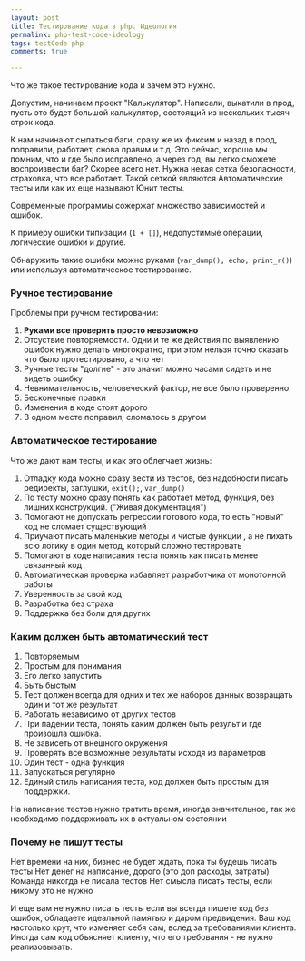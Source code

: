 ```yaml
--- 
layout: post 
title: Тестирование кода в php. Идеология
permalink: php-test-code-ideology
tags: testCode php
comments: true

--- 
```


Что же такое тестирование кода и зачем это нужно.

Допустим, начинаем проект "Калькулятор". 
Написали, выкатили в прод, пусть это будет большой калькулятор, состоящий из нескольких тысяч строк кода.

К нам начинают сыпаться баги, сразу же их фиксим и назад в прод, поправили, работает, снова правим и т.д.
Это сейчас, хорошо мы помним, что и где было исправлено, а через год, вы легко сможете воспроизвести баг? 
Cкорее всего нет.
Нужна некая сетка безопасности, страховка, что все работает. 
Такой сеткой являются Автоматические тесты или как их еще называют Юнит тесты.

Современные программы сожержат множество зависимостей и ошибок. 

К примеру ошибки типизации (`1 + []`), недопустимые операции, логические ошибки и другие.

Обнаружить такие ошибки можно руками (`var_dump(), echo, print_r()`) или используя автоматическое тестирование.

### Ручное тестирование

Проблемы при ручном тестировании:

1. **Руками все проверить просто невозможно**
1. Отсуствие повторяемости. 
   Одни и те же действия по выявлению ошибок нужно делать многократно, при этом нельзя точно сказать что было
   протестировано, а что нет
1. Ручные тесты "долгие" - это значит можно часами сидеть и не видеть ошибку
1. Невнимательность, человеческий фактор, не все было проверенно
1. Бесконечные правки
1. Изменения в коде стоят дорого
1. В одном месте поправил, сломалось в другом

### Автоматическое тестирование

Что же дают нам тесты, и как это облегчает жизнь:

1. Отладку кода можно сразу вести из тестов, без надобности писать редиректы, заглушки, `exit();`, `var_dump()`
1. По тесту можно сразу понять как работает метод, функция, без лишних конструкций. ("Живая документация")
1. Помогают не допускать регрессии готового кода, то есть "новый" код не сломает существующий
1. Приучают писать маленькие методы и чистые функции , а не пихать всю логику в один метод, который сложно тестировать
1. Помогают в ходе написания теста понять как писать менее связанный код
1. Автоматическая проверка избавляет разработчика от монотонной работы
1. Уверенность за свой код
1. Разработка без страха
1. Поддержка без боли для других


### Каким должен быть автоматический тест

1. Повторяемым
1. Простым для понимания
1. Его легко запустить
1. Быть быстым
1. Тест должен всегда для одних и тех же наборов данных возвращать один и тот же результат
1. Работать независимо от других тестов
1. При падении теста, понять каким должен быть результ и где произошла ошибка.
1. Не зависеть от внешного окружения
1. Проверять все возможные результаты исходя из параметров
1. Один тест - одна функция
1. Запускаться регулярно
1. Единый стиль написания теста, код должен быть простым для поддержки.

На написание тестов нужно тратить время, иногда значительное, так же необходимо поддерживать их в актуальном состоянии 


### Почему не пишут тесты
    
Нет времени на них, бизнес не будет ждать, пока ты будешь писать тесты
Нет денег на написание, дорого (это доп расходы, затраты)
Команда никогда не писала тестов
Нет смысла писать тесты, если никому это не нужно

И еще вам не нужно писать тесты если вы всегда пишете код без ошибок, 
обладаете идеальной памятью и даром предвидения. 
Ваш код настолько крут, что изменяет себя сам, вслед за требованиями клиента. 
Иногда сам код объясняет клиенту, что его требования - не нужно реализовывать.

